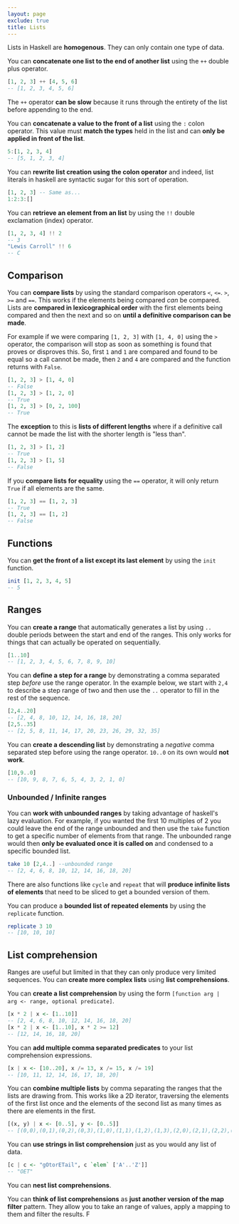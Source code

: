 ```yaml
---
layout: page
exclude: true
title: Lists
---
```


Lists in Haskell are **homogenous**. They can only contain one type of data.

You can **concatenate one list to the end of another list** using the `++` double plus operator.
```haskell
[1, 2, 3] ++ [4, 5, 6] 
-- [1, 2, 3, 4, 5, 6]
```

The `++` operator **can be slow** because it runs through the entirety of the list before appending to the end.

You can **concatenate a value to the front of a list** using the `:` colon operator. This value must **match the types** held in the list and can **only be applied in front of the list**.
```haskell
5:[1, 2, 3, 4] 
-- [5, 1, 2, 3, 4]
```

You can **rewrite list creation using the colon operator** and indeed, list literals in haskell are syntactic sugar for this sort of operation.
```haskell
[1, 2, 3] -- Same as...
1:2:3:[]
```

You can **retrieve an element from an list** by using the `!!` double exclamation (index) operator.
```haskell
[1, 2, 3, 4] !! 2 
-- 3
"Lewis Carroll" !! 6 
-- C
```

## Comparison

You can **compare lists** by using the standard comparison operators `<`, `<=`. `>`, `>=` and `==`. This works if the elements being compared *can* be compared. Lists are **compared in lexicographical order** with the first elements being compared and then the next and so on **until a definitive comparison can be made**. 

For example if we were comparing `[1, 2, 3]` with `[1, 4, 0]` using the `>` operator, the comparison will stop as soon as something is found that proves or disproves this. So, first `1` and `1` are compared and found to be equal so a call cannot be made, then `2` and `4` are compared and the function returns with `False`.
```haskell
[1, 2, 3] > [1, 4, 0] 
-- False
[1, 2, 3] > [1, 2, 0] 
-- True
[1, 2, 3] > [0, 2, 100] 
-- True
```

The **exception** to this is **lists of different lengths** where if a definitive call cannot be made the list with the shorter length is "less than".
```haskell
[1, 2, 3] > [1, 2] 
-- True
[1, 2, 3] > [1, 5]
-- False
```

If you **compare lists for equality** using the `==` operator, it will only return `True` if all elements are the same.
```haskell
[1, 2, 3] == [1, 2, 3] 
-- True
[1, 2, 3] == [1, 2] 
-- False
```

## Functions

You can **get the front of a list except its last element** by using the `init` function.
```haskell
init [1, 2, 3, 4, 5] 
-- 5
```

## Ranges

You can **create a range** that automatically generates a list by using `..` double periods between the start and end of the ranges. This only works for things that can actually be operated on sequentially.
```haskell
[1..10]
-- [1, 2, 3, 4, 5, 6, 7, 8, 9, 10]
```

You can **define a step for a range** by demonstrating a comma separated step *before* use the range operator. In the example below, we start with `2,4` to describe a step range of two and then use the `..` operator to fill in the rest of the sequence.
```haskell
[2,4..20]
-- [2, 4, 8, 10, 12, 14, 16, 18, 20]
[2,5..35]
-- [2, 5, 8, 11, 14, 17, 20, 23, 26, 29, 32, 35]
```

You can **create a descending list** by demonstrating a *negative* comma separated step before using the range operator. `10..0` on its own would **not work**.
```haskell
[10,9..0]
-- [10, 9, 8, 7, 6, 5, 4, 3, 2, 1, 0]
```

### Unbounded / Infinite ranges

You can **work with unbounded ranges** by taking advantage of haskell's lazy evaluation. For example, if you wanted the first 10 multiples of 2 you could leave the end of the range unbounded and then use the `take` function to get a specific number of elements from that range. The unbounded range would then **only be evaluated once it is called on** and condensed to a specific bounded list.
```haskell
take 10 [2,4..] --unbounded range
-- [2, 4, 6, 8, 10, 12, 14, 16, 18, 20]
```

There are also functions like `cycle` and `repeat` that will **produce infinite lists of elements** that need to be sliced to get a bounded version of them.

You can produce a **bounded list of repeated elements** by using the `replicate` function.
```haskell
replicate 3 10
-- [10, 10, 10]
```

## List comprehension

Ranges are useful but limited in that they can only produce very limited sequences. You can **create more complex lists** using **list comprehensions**.

You can **create a list comprehension** by using the form `[function arg | arg <- range, optional predicate]`.
```haskell
[x * 2 | x <- [1..10]]
-- [2, 4, 6, 8, 10, 12, 14, 16, 18, 20]
[x * 2 | x <- [1..10], x * 2 >= 12]
-- [12, 14, 16, 18, 20]
```

You can **add multiple comma separated predicates** to your list comprehension expressions.
```haskell
[x | x <- [10..20], x /= 13, x /= 15, x /= 19]
-- [10, 11, 12, 14, 16, 17, 18, 20]
```

You can **combine multiple lists** by comma separating the ranges that the lists are drawing from. This works like a 2D iterator, traversing the elements of the first list once and the elements of the second list as many times as there are elements in the first.
```haskell
[(x, y) | x <- [0..5], y <- [0..5]]
-- [(0,0),(0,1),(0,2),(0,3),(1,0),(1,1),(1,2),(1,3),(2,0),(2,1),(2,2),(2,3),(3,0),(3,1),(3,2),(3,3)]
```

You can **use strings in list comprehension** just as you would any list of data.
```haskell
[c | c <- "gOtorETail", c `elem` ['A'..'Z']]
-- "OET"
```

You can **nest list comprehensions**.

You can **think of list comprehensions** as **just another version of the map filter** pattern. They allow you to take an range of values, apply a mapping to them and filter the results. F
<!--stackedit_data:
eyJoaXN0b3J5IjpbNTMxOTUzNzY5LC0yMDQ2NjMxNzgwXX0=
-->